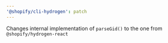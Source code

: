 ```yaml
---
'@shopify/cli-hydrogen': patch
---
```


Changes internal implementation of `parseGid()` to the one from `@shopify/hydrogen-react`
